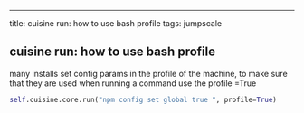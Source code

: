 ---
title: cuisine run: how to use bash profile
tags: jumpscale

## cuisine run: how to use bash profile

many installs set config params in the profile of the machine,
to make sure that they are used when running a command use the profile =True

```python
self.cuisine.core.run("npm config set global true ", profile=True)
```
